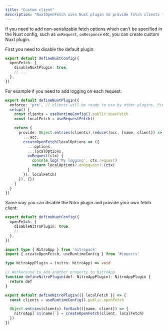 ```yaml
---
title: "Custom client"
description: "NuxtOpenFetch uses Nuxt plugin to provide fetch clients to the app"
---
```


If you need to add non-serializable fetch options which can't be specified in the Nuxt config, such as `onRequest`, `onResponse` etc, you can create custom Nuxt plugin.

First you need to disable the default plugin:
```ts twoslash
export default defineNuxtConfig({
  openFetch: {
    disableNuxtPlugin: true,
    // ...
  },
})
```

For example if you need to add logging on each request:
```ts
export default defineNuxtPlugin({
  enforce: 'pre', // clients will be ready to use by other plugins, Pinia stores etc.
  setup() {
    const clients = useRuntimeConfig().public.openFetch
    const localFetch = useRequestFetch()

    return {
      provide: Object.entries(clients).reduce((acc, [name, client]) => ({
        ...acc,
        createOpenFetch(localOptions => ({
          ...options,
          ...localOptions,
          onRequest(ctx) {
            console.log('My logging', ctx.request)
            return localOptions?.onRequest?.(ctx)
          }
        }), localFetch)
      }), {})
    }
  }
})
```

Same way you can disable the Nitro plugin and provide your own fetch client:

```ts twoslash
export default defineNuxtConfig({
  openFetch: {
    disableNitroPlugin: true,
    // ...
  },
})
```

```ts
import type { NitroApp } from 'nitropack'
import { createOpenFetch, useRuntimeConfig } from '#imports'

type NitroAppPlugin = (nitro: NitroApp) => void

// Workaround to add another property to NitroApp
function defineNitroPlugin(def: NitroAppPlugin): NitroAppPlugin {
  return def
}

export default defineNitroPlugin(({ localFetch }) => {
  const clients = useRuntimeConfig().public.openFetch

  Object.entries(clients).forEach(([name, client]) => {
    nitroApp[`$${name}`] = createOpenFetch(client, localFetch)
  })
})
```
